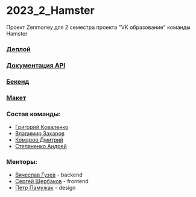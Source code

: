 # 2023_2_Hamster
Проект Zenmoney для 2 семестра проекта "VK образование" команды Hamster

### [Деплой](http://84.23.52.156:80)
### [Документация API](http://84.23.52.156:8090/swagger/)
### [Бекенд](https://github.com/go-park-mail-ru/2023_2_Hamster)
### [Макет](https://www.figma.com/file/8rlEHoax6ZMw60lOc4k1du/Hamsters-Project?type=design&node-id=47%3A470&mode=design&t=cenu4FNQXn8V4N3C-1)

### Состав команды:
- [Григорий Коваленко](https://github.com/CodeMaster482)
- [Владимир Захаров](https://github.com/Gallaann)
- [Комаров Дмитрий](https://github.com/DmitriyKomarovCoder)
- [Степаненко Андрей](https://github.com/1qwaka)

### Менторы:
- [Вячеслав Гузев](https://github.com/vsguzev) - backend
- [Сергей Щербаков](https://github.com/F4lkr4m) - frontend
- [Петр Памужак](https://github.com/mars444) - design
